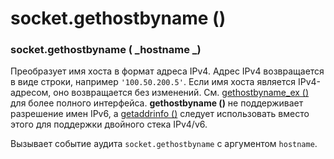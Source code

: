 # socket.gethostbyname ()

### socket.gethostbyname ( _hostname _)

Преобразует имя хоста в формат адреса IPv4. Адрес IPv4 возвращается в виде строки, например `'100.50.200.5'`. Если имя хоста является IPv4-адресом, оно возвращается без изменений. См. [gethostbyname\_ex ()](socket.gethostbyname\_ex.md) для более полного интерфейса. **gethostbyname ()** не поддерживает разрешение имен IPv6, а [getaddrinfo ()](socket.getaddrinfo.md) следует использовать вместо этого для поддержки двойного стека IPv4/v6.

Вызывает событие аудита `socket.gethostbyname` с аргументом `hostname`.
